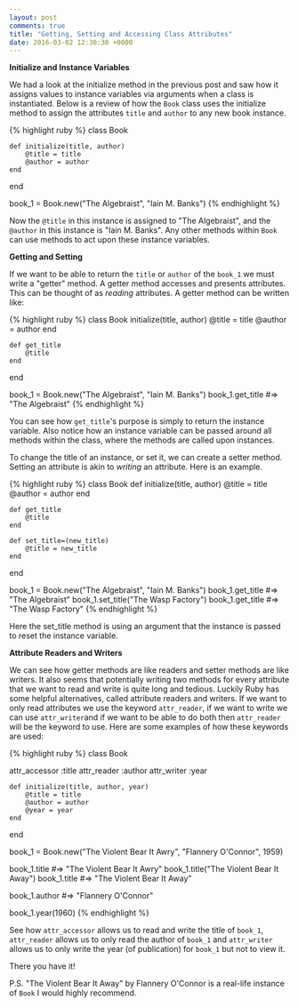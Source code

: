 ```yaml
---
layout: post
comments: true
title: "Getting, Setting and Accessing Class Attributes"
date: 2016-03-02 12:30:30 +0000
---
```


<strong> Initialize and Instance Variables </strong>

We had a look at the initialize method in the previous post and saw how it assigns values to instance variables via arguments when a class is instantiated. Below is a review of how the `Book` class uses the initialize method to assign the attributes `title` and `author` to any new book instance.

{% highlight ruby %}
class Book

	def initialize(title, author)
		@title = title
		@author = author
	end

end

book_1 = Book.new("The Algebraist", "Iain M. Banks")
{% endhighlight %}

Now the `@title` in this instance is assigned to "The Algebraist", and the `@author` in this instance is "Iain M. Banks". Any other methods within `Book` can use methods to act upon these instance variables.

<strong> Getting and Setting </strong>

If we want to be able to return the `title` or `author` of the `book_1` we must write a "getter" method. A getter method accesses and presents attributes. This can be thought of as <i>reading</i> attributes. A getter method can be written like:

{% highlight ruby %}
class Book
	initialize(title, author)
		@title = title
		@author = author
	end

	def get_title
		@title
	end
end

book_1 = Book.new("The Algebraist", "Iain M. Banks")
book_1.get_title #=> "The Algebraist"
{% endhighlight %}

You can see how `get_title`'s purpose is simply to return the instance variable. Also notice how an instance variable can be passed around all methods within the class, where the methods are called upon instances.

To change the title of an instance, or set it, we can create a setter method. Setting an attribute is akin to <i> writing</i> an attribute. Here is an example.

{% highlight ruby %}
class Book
	def initialize(title, author)
		@title = title
		@author = author
	end

	def get_title
		@title
	end

	def set_title=(new_title)
		@title = new_title
	end
end

book_1 = Book.new("The Algebraist", "Iain M. Banks")
book_1.get_title #=> "The Algebraist"
book_1.set_title("The Wasp Factory")
book_1.get_title #=> "The Wasp Factory"
{% endhighlight %}

Here the set_title method is using an argument that the instance is passed to reset the instance variable.

<strong> Attribute Readers and Writers </strong>

We can see how getter methods are like readers and setter methods are like writers. It also seems that potentially writing two methods for every attribute that we want to read and write is quite long and tedious. Luckily Ruby has some helpful alternatives, called attribute readers and writers. If we want to only read attributes we use the keyword `attr_reader`, if we want to write we can use `attr_writer`and if we want to be able to do both then `attr_reader` will be the keyword to use. Here are some examples of how these keywords are used:

{% highlight ruby %}
class Book

attr_accessor :title
attr_reader :author
attr_writer :year

	def initialize(title, author, year)
		@title = title
		@author = author
		@year = year
	end

end

book_1 = Book.new("The Violent Bear It Awry", "Flannery O'Connor", 1959)

book_1.title #=> "The Violent Bear It Awry"
book_1.title("The Violent Bear It Away")
book_1.title #=> "The Violent Bear It Away"

book_1.author #=> "Flannery O'Connor"

book_1.year(1960) 
{% endhighlight %}

See how `attr_accessor` allows us to read and write the title of `book_1`, `attr_reader` allows us to only read the author of `book_1` and `attr_writer` allows us to only write the year (of publication) for `book_1` but not to view it.

There you have it!

P.S. "The Violent Bear It Away" by Flannery O'Connor is a real-life instance of `Book` I would highly recommend.
